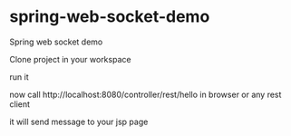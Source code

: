 # spring-web-socket-demo
Spring web socket demo 

Clone project in your workspace 

run it 

now call http://localhost:8080/controller/rest/hello in browser or any rest client

it will send message to your jsp page
